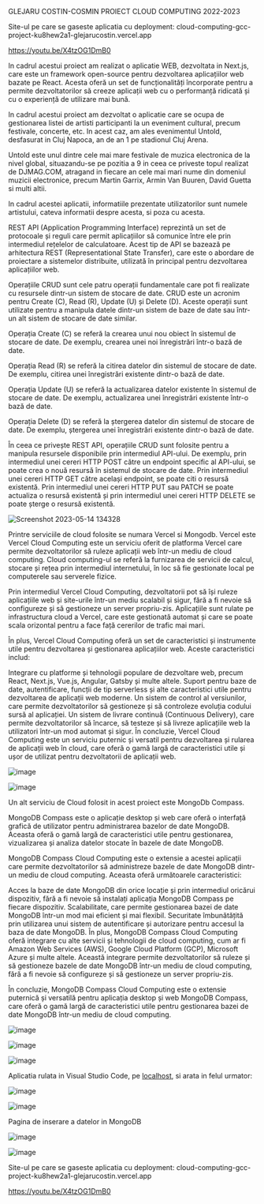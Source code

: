 GLEJARU COSTIN-COSMIN
PROIECT CLOUD COMPUTING 
2022-2023



Site-ul pe care se gaseste aplicatia cu deployment: cloud-computing-gcc-project-ku8hew2a1-glejarucostin.vercel.app

https://youtu.be/X4tzOG1DmB0


In cadrul acestui proiect am realizat o aplicatie WEB, dezvoltata in Next.js, care este un framework open-source pentru dezvoltarea aplicațiilor web bazate pe React. Acesta oferă un set de funcționalități încorporate pentru a permite dezvoltatorilor să creeze aplicații web cu o performanță ridicată și cu o experiență de utilizare mai bună. 

In cadrul acestui proiect am dezvoltat o aplicatie care se ocupa de gestionarea listei de artisti participanti la un eveniment cultural, precum festivale, concerte, etc. In acest caz, am ales evenimentul Untold, desfasurat in Cluj Napoca, an de an 1 pe stadionul Cluj Arena. 

Untold este unul dintre cele mai mare festivale de muzica electronica de la nivel global, situazandu-se pe pozitia a 9 in ceea ce priveste topul realizat de DJMAG.COM, atragand in fiecare an cele mai mari nume din domeniul muzicii electronice, precum Martin Garrix, Armin Van Buuren, David Guetta si multi altii.

In cadrul acestei aplicatii, informatiile prezentate utilizatorilor sunt numele artistului, cateva informatii despre acesta, si poza cu acesta. 


REST API (Application Programming Interface) reprezintă un set de protocoale și reguli care permit aplicațiilor să comunice între ele prin intermediul rețelelor de calculatoare. Acest tip de API se bazează pe arhitectura REST (Representational State Transfer), care este o abordare de proiectare a sistemelor distribuite, utilizată în principal pentru dezvoltarea aplicațiilor web.

Operațiile CRUD sunt cele patru operații fundamentale care pot fi realizate cu resursele dintr-un sistem de stocare de date. CRUD este un acronim pentru Create (C), Read (R), Update (U) și Delete (D). Aceste operații sunt utilizate pentru a manipula datele dintr-un sistem de baze de date sau într-un alt sistem de stocare de date similar.

Operația Create (C) se referă la crearea unui nou obiect în sistemul de stocare de date. De exemplu, crearea unei noi înregistrări într-o bază de date.

Operația Read (R) se referă la citirea datelor din sistemul de stocare de date. De exemplu, citirea unei înregistrări existente dintr-o bază de date.

Operația Update (U) se referă la actualizarea datelor existente în sistemul de stocare de date. De exemplu, actualizarea unei înregistrări existente într-o bază de date.

Operația Delete (D) se referă la ștergerea datelor din sistemul de stocare de date. De exemplu, ștergerea unei înregistrări existente dintr-o bază de date.

În ceea ce privește REST API, operațiile CRUD sunt folosite pentru a manipula resursele disponibile prin intermediul API-ului. De exemplu, prin intermediul unei cereri HTTP POST către un endpoint specific al API-ului, se poate crea o nouă resursă în sistemul de stocare de date. Prin intermediul unei cereri HTTP GET către același endpoint, se poate citi o resursă existentă. Prin intermediul unei cereri HTTP PUT sau PATCH se poate actualiza o resursă existentă și prin intermediul unei cereri HTTP DELETE se poate șterge o resursă existentă.

![Screenshot 2023-05-14 134328](https://github.com/glejarucostin/cloud_computing-gcc-project/assets/20753397/64abf14d-3df9-46c6-ac3c-4584dc49425b)

Printre serviciile de cloud folosite se numara Vercel si Mongodb. Vercel este Vercel Cloud Computing este un serviciu oferit de platforma Vercel care permite dezvoltatorilor să ruleze aplicații web într-un mediu de cloud computing. Cloud computing-ul se referă la furnizarea de servicii de calcul, stocare și rețea prin intermediul internetului, în loc să fie gestionate local pe computerele sau serverele fizice.

Prin intermediul Vercel Cloud Computing, dezvoltatorii pot să își ruleze aplicațiile web și site-urile într-un mediu scalabil și sigur, fără a fi nevoie să configureze și să gestioneze un server propriu-zis. Aplicațiile sunt rulate pe infrastructura cloud a Vercel, care este gestionată automat și care se poate scala orizontal pentru a face față cererilor de trafic mai mari.

În plus, Vercel Cloud Computing oferă un set de caracteristici și instrumente utile pentru dezvoltarea și gestionarea aplicațiilor web. Aceste caracteristici includ:

Integrare cu platforme și tehnologii populare de dezvoltare web, precum React, Next.js, Vue.js, Angular, Gatsby și multe altele.
Suport pentru baze de date, autentificare, funcții de tip serverless și alte caracteristici utile pentru dezvoltarea de aplicații web moderne.
Un sistem de control al versiunilor, care permite dezvoltatorilor să gestioneze și să controleze evoluția codului sursă al aplicației.
Un sistem de livrare continuă (Continuous Delivery), care permite dezvoltatorilor să încarce, să testeze și să livreze aplicațiile web la utilizatori într-un mod automat și sigur.
În concluzie, Vercel Cloud Computing este un serviciu puternic și versatil pentru dezvoltarea și rularea de aplicații web în cloud, care oferă o gamă largă de caracteristici utile și ușor de utilizat pentru dezvoltatorii de aplicații web.

![image](https://github.com/glejarucostin/cloud_computing-gcc-project/assets/20753397/1b4956cd-e6d1-4ed3-a879-3273f0dc70f3)


![image](https://github.com/glejarucostin/cloud_computing-gcc-project/assets/20753397/9ff72fdf-a4ea-448b-aa49-b218050740d5)


Un alt serviciu de Cloud folosit in acest proiect este MongoDb Compass. 

MongoDB Compass este o aplicație desktop și web care oferă o interfață grafică de utilizator pentru administrarea bazelor de date MongoDB. Aceasta oferă o gamă largă de caracteristici utile pentru gestionarea, vizualizarea și analiza datelor stocate în bazele de date MongoDB.

MongoDB Compass Cloud Computing este o extensie a acestei aplicații care permite dezvoltatorilor să administreze bazele de date MongoDB dintr-un mediu de cloud computing. Aceasta oferă următoarele caracteristici:

Acces la baze de date MongoDB din orice locație și prin intermediul oricărui dispozitiv, fără a fi nevoie să instalați aplicația MongoDB Compass pe fiecare dispozitiv.
Scalabilitate, care permite gestionarea bazei de date MongoDB într-un mod mai eficient și mai flexibil.
Securitate îmbunătățită prin utilizarea unui sistem de autentificare și autorizare pentru accesul la baza de date MongoDB.
În plus, MongoDB Compass Cloud Computing oferă integrare cu alte servicii și tehnologii de cloud computing, cum ar fi Amazon Web Services (AWS), Google Cloud Platform (GCP), Microsoft Azure și multe altele. Această integrare permite dezvoltatorilor să ruleze și să gestioneze bazele de date MongoDB într-un mediu de cloud computing, fără a fi nevoie să configureze și să gestioneze un server propriu-zis.

În concluzie, MongoDB Compass Cloud Computing este o extensie puternică și versatilă pentru aplicația desktop și web MongoDB Compass, care oferă o gamă largă de caracteristici utile pentru gestionarea bazei de date MongoDB într-un mediu de cloud computing.

![image](https://github.com/glejarucostin/cloud_computing-gcc-project/assets/20753397/72d7903d-0a4b-4387-96ac-f796ba33bae4)

![image](https://github.com/glejarucostin/cloud_computing-gcc-project/assets/20753397/ebf09150-d8d6-4be9-9cf3-7f0c6459ff1d)

![image](https://github.com/glejarucostin/cloud_computing-gcc-project/assets/20753397/ffccb8fc-4177-42a2-81ce-8a5807125565)


Aplicatia rulata in Visual Studio Code, pe [localhost](http://localhost:3000/), si arata in felul urmator:

![image](https://github.com/glejarucostin/cloud_computing-gcc-project/assets/20753397/ef4d0a48-e3e1-49de-89df-cd0c050e941b)

![image](https://github.com/glejarucostin/cloud_computing-gcc-project/assets/20753397/1156d19d-399f-479e-a22b-213557456fff)

Pagina de inserare a datelor in MongoDB

![image](https://github.com/glejarucostin/cloud_computing-gcc-project/assets/20753397/070dcb94-8dbe-48cb-aa01-f76dc54f9283)

![image](https://github.com/glejarucostin/cloud_computing-gcc-project/assets/20753397/41ac5b9d-11f3-43c3-a4a8-c986d681734a)


Site-ul pe care se gaseste aplicatia cu deployment: cloud-computing-gcc-project-ku8hew2a1-glejarucostin.vercel.app

https://youtu.be/X4tzOG1DmB0
